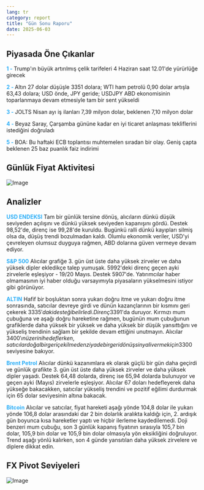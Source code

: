 ```yaml
---
lang: tr
category: report
title: "Gün Sonu Raporu"
date: 2025-06-03
---
```



<h2>Piyasada Öne Çıkanlar</h2>
<strong style="color: #2caef7;">1 - </strong> Trump'ın büyük artırılmış çelik tarifeleri 4 Haziran saat 12.01'de yürürlüğe girecek

<strong style="color: #2caef7;">2 - </strong> Altın 27 dolar düşüşle 3351 dolara; WTI ham petrolü 0,90 dolar artışla 63,43 dolara; USD önde, JPY geride; USDJPY ABD ekonomisinin toparlanmaya devam etmesiyle tam bir sent yükseldi

<strong style="color: #2caef7;">3 - </strong> JOLTS Nisan ayı iş ilanları 7,39 milyon dolar, beklenen 7,10 milyon dolar

<strong style="color: #2caef7;">4 - </strong> Beyaz Saray, Çarşamba gününe kadar en iyi ticaret anlaşması tekliflerini istediğini doğruladı

<strong style="color: #2caef7;">5 - </strong> BOA: Bu haftaki ECB toplantısı muhtemelen sıradan bir olay. Geniş çapta beklenen 25 baz puanlık faiz indirimi



<h2>Günlük Fiyat Aktivitesi</h2>
<img src="https://markleighedu.github.io/img/Jun-2025/03-Jun-2025/price.jpg" alt="Image"/>

<h2>Analizler</h2>
<strong style="color: #2caef7;">USD ENDEKSI</strong> Tam bir günlük tersine dönüş, alıcıların dünkü düşük seviyeden açılışını ve dünkü yüksek seviyeden kapanışını gördü. Destek 98,52'de, direnç ise 99,28'de kuruldu. Bugünkü ralli dünkü kayıpları silmiş olsa da, düşüş trendi bozulmadan kaldı. Olumlu ekonomik veriler, USD'yi çevreleyen olumsuz duyguya rağmen, ABD dolarına güven vermeye devam ediyor.

<strong style="color: #2caef7;">S&P 500</strong> Alıcılar grafiğe 3. gün üst üste daha yüksek zirveler ve daha yüksek dipler ekledikçe talep yumuşak. 5992'deki direnç geçen ayki zirvelerle eşleşiyor - 19/20 Mayıs. Destek 5907'de. Yatırımcılar haber olmamasının iyi haber olduğu varsayımıyla piyasaların yükselmesini istiyor gibi görünüyor.

<strong style="color: #2caef7;">ALTIN</strong> Hafif bir boşluktan sonra yukarı doğru itme ve yukarı doğru itme sonrasında, satıcılar devreye girdi ve dünün kazançlarının bir kısmını geri çekerek 3335$'daki desteği belirledi. Direnç 3391$'da duruyor. Kırmızı mum çubuğuna ve aşağı doğru hareketine rağmen, bugünün mum çubuğunun grafiklerde daha yüksek bir yüksek ve daha yüksek bir düşük yansıttığını ve yükseliş trendinin sağlam bir şekilde devam ettiğini unutmayın. Alıcılar 3400$'ın üzerini hedeflerken, satıcılar doğal bir geri çekilmeden ziyade bir geri dönüş sinyali vermek için 3300$ seviyesine bakıyor.

<strong style="color: #2caef7;">Brent Petrol</strong> Alıcılar dünkü kazanımlara ek olarak güçlü bir gün daha geçirdi ve günlük grafikte 3. gün üst üste daha yüksek zirveler ve daha yüksek dipler yaşadı. Destek 64,48 dolarda, direnç ise 65,94 dolarda bulunuyor ve geçen ayki (Mayıs) zirvelerle eşleşiyor. Alıcılar 67 doları hedefleyerek daha yükseğe bakacakken, satıcılar yükseliş trendini ve pozitif eğilimi durdurmak için 65 dolar seviyesinin altına bakacak.

<strong style="color: #2caef7;">Bitcoin</strong> Alıcılar ve satıcılar, fiyat hareketi aşağı yönde 104,8 dolar ile yukarı yönde 106,8 dolar arasındaki dar 2 bin dolarlık aralıkta kaldığı için, 2. ardışık gün boyunca kısa hareketler yaptı ve hiçbir ilerleme kaydedilemedi. Doji benzeri mum çubuğu, son 3 günlük kapanış fiyatının sırasıyla 105,7 bin dolar, 105,9 bin dolar ve 105,9 bin dolar olmasıyla yön eksikliğini doğruluyor. Trend aşağı yönlü kalırken, son 4 günde yansıtılan daha yüksek zirvelere ve diplere dikkat edin.



<h2>FX Pivot Seviyeleri</h2>
<img src="https://markleighedu.github.io/img/Jun-2025/03-Jun-2025/pivot.jpg" alt="Image"/>